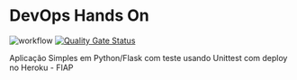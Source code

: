 # DevOps Hands On

![workflow](https://github.com/atarruda/devopslab/actions/workflows/pipeline.yml/badge.svg)
[![Quality Gate Status](https://sonarcloud.io/api/project_badges/measure?project=atarruda_devopslab&metric=alert_status)](https://sonarcloud.io/summary/new_code?id=atarruda_devopslab)

Aplicação Simples em Python/Flask com teste usando Unittest com deploy no Heroku - FIAP



